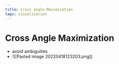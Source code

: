 ```yaml
---
title: Cross angle Maximization
tags: visualization
---
```


# Cross Angle Maximization
- avoid ambiguities
- ![[Pasted image 20220418123203.png]]




